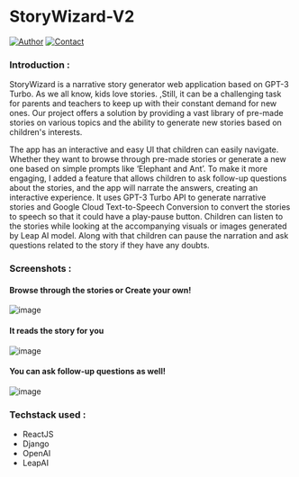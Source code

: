# StoryWizard-V2

[![Author](https://img.shields.io/badge/Author-Abhinavxox-brightgreen.svg)](https://github.com/Abhinavxox)  [![Contact](https://img.shields.io/badge/Contact-Linkedin-blue.svg)](https://www.linkedin.com/in/itsmeabhinavpandey/) 

### Introduction : 
StoryWizard is a narrative story generator web application based on GPT-3 Turbo. As we all know, kids love stories. ,Still, it can be a challenging task for parents and teachers to keep up with their constant demand for new ones. Our project offers a solution by providing a vast library of pre-made stories on various topics and the ability to generate new stories based on children's interests.

The app has an interactive and easy UI that children can easily navigate. Whether they want to browse through pre-made stories or generate a new one based on simple prompts like ‘Elephant and Ant’. To make it more engaging, I added a feature that allows children to ask follow-up questions about the stories, and the app will narrate the answers, creating an interactive experience.
It uses GPT-3 Turbo API to generate narrative stories and Google Cloud Text-to-Speech Conversion to convert the stories to speech so that it could have a play-pause button. Children can listen to the stories while looking at the accompanying visuals or images generated by Leap AI model. Along with that children can pause the narration and ask questions related to the story if they have any doubts.

### Screenshots :
#### Browse through the stories or Create your own!
![image](https://github.com/Abhinavxox/StoryWizard-V2/assets/72064600/a59e9ab1-709d-4360-b4f0-15c09fd25265)
#### It reads the story for you
![image](https://github.com/Abhinavxox/StoryWizard-V2/assets/72064600/c3da6185-d820-4b1f-8761-27e47c56e3bf)
#### You can ask follow-up questions as well!
![image](https://github.com/Abhinavxox/StoryWizard-V2/assets/72064600/4e874d2f-143d-4bde-9702-e5eb5cdb0126)

### Techstack used : 

- ReactJS
- Django
- OpenAI
- LeapAI
  
